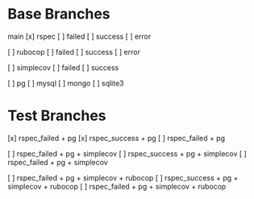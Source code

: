 # Base Branches
main
  [x] rspec
    [ ] failed
    [ ] success
    [ ] error

  [ ] rubocop
    [ ] failed
    [ ] success
    [ ] error

  [ ] simplecov
    [ ] failed
    [ ] success

  [ ] pg
  [ ] mysql
  [ ] mongo
  [ ] sqlite3

# Test Branches
 [x] rspec_failed + pg
 [x] rspec_success + pg
 [ ] rspec_failed + pg

 [ ] rspec_failed + pg + simplecov
 [ ] rspec_success + pg + simplecov
 [ ] rspec_failed + pg + simplecov

 [ ] rspec_failed + pg + simplecov + rubocop
 [ ] rspec_success + pg + simplecov + rubocop
 [ ] rspec_failed + pg + simplecov + rubocop
